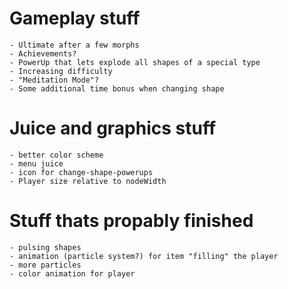 # Gameplay stuff
    - Ultimate after a few morphs
    - Achievements?
    - PowerUp that lets explode all shapes of a special type
    - Increasing difficulty
    - "Meditation Mode"?
    - Some additional time bonus when changing shape

# Juice and graphics stuff
    - better color scheme
    - menu juice
    - icon for change-shape-powerups
    - Player size relative to nodeWidth


# Stuff thats propably finished
    - pulsing shapes
    - animation (particle system?) for item "filling" the player
    - more particles
    - color animation for player

